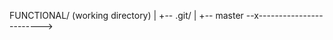 







FUNCTIONAL/ (working directory)
  |
  +-- .git/
        |
        +-- master --x------------------------> 
                     
                     
   